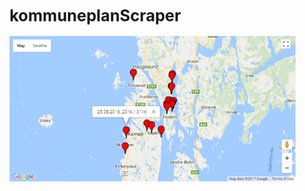 kommuneplanScraper
======

![Screenshot of example output](https://raw.githubusercontent.com/FSund/kommuneplanScraper/master/example-screenshot.png)
